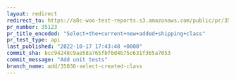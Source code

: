 ```yaml
---
layout: redirect
redirect_to: https://a8c-woo-test-reports.s3.amazonaws.com/public/pr/35123/api/index.html
pr_number: 35123
pr_title_encoded: "Select+the+current+new+added+shipping+class"
pr_test_type: api
last_published: "2022-10-17 17:43:48 +0000"
commit_sha: bcc94248c9ae58a765fbf0d4b75c631f365a7053
commit_message: "Add unit tests"
branch_name: add/35036-select-created-class
---
```

